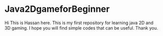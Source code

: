 # Java2DgameforBeginner

Hi This is Hassan here. 
This is my first repository for learning java 2D and 3D gaming.
I hope you will find simple codes that can be useful.
Thank you.
